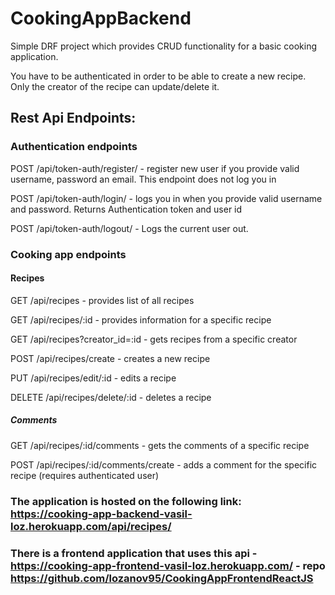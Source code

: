 # CookingAppBackend
Simple DRF project which provides CRUD functionality for a basic cooking application.

You have to be authenticated in order to be able to create a new recipe.
Only the creator of the recipe can update/delete it.

## Rest Api Endpoints:

### Authentication endpoints
POST /api/token-auth/register/ - register new user if you provide valid username, password an email. This endpoint does not log you in

POST /api/token-auth/login/ - logs you in when you provide valid username and password. Returns Authentication token and user id

POST /api/token-auth/logout/ - Logs the current user out. 
 
### Cooking app endpoints 

#### Recipes
 
GET /api/recipes - provides list of all recipes

GET /api/recipes/:id - provides information for a specific recipe

GET /api/recipes?creator_id=:id - gets recipes from a specific creator

POST /api/recipes/create - creates a new recipe

PUT /api/recipes/edit/:id - edits a recipe

DELETE /api/recipes/delete/:id - deletes a recipe

##### Comments

GET /api/recipes/:id/comments - gets the comments of a specific recipe

POST /api/recipes/:id/comments/create - adds a comment for the specific recipe (requires authenticated user)

### The application is hosted on the following link: https://cooking-app-backend-vasil-loz.herokuapp.com/api/recipes/
### There is a frontend application that uses this api - https://cooking-app-frontend-vasil-loz.herokuapp.com/ - repo https://github.com/lozanov95/CookingAppFrontendReactJS
